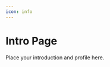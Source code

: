 ```yaml
---
icon: info
---
```


# Intro Page

Place your introduction and profile here.

<AutoCatalog base='/' />
